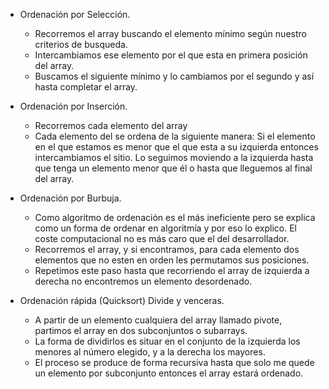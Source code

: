 * Ordenación por Selección.
    - Recorremos el array buscando el elemento mínimo según nuestro criterios de busqueda.
    - Intercambiamos ese elemento por el que esta en primera posición del array.
    - Buscamos el siguiente mínimo y lo cambiamos por el segundo y así hasta completar el array.

* Ordenación por Inserción.
    - Recorremos cada elemento del array
    - Cada elemento del se ordena de la siguiente manera:
            Si el elemento en el que estamos es menor que el que esta a su izquierda entonces intercambiamos el sitio. Lo seguimos moviendo a la izquierda hasta que tenga un elemento menor que él o hasta que lleguemos al final del array.

* Ordenación por Burbuja.
    - Como algoritmo de ordenación es el más ineficiente pero se explica como un forma de ordenar en algoritmía y por eso lo explico. El coste computacional no es más caro que el del desarrollador.
    - Recorremos el array, y si encontramos, para cada elemento dos elementos que no esten en orden les permutamos sus posiciones.
    - Repetimos este paso hasta que recorriendo el array de izquierda a derecha no encontremos un elemento desordenado.


* Ordenación rápida (Quicksort) Divide y venceras.
    - A partir de un elemento cualquiera del array llamado pivote, partimos el array en dos subconjuntos o subarrays.
    - La forma de dividirlos es situar en el conjunto de la izquierda los menores al número elegido, y a la derecha los mayores. 
    - El proceso se produce de forma recursiva hasta que solo me quede un elemento por subconjunto entonces el array estará ordenado.

    


